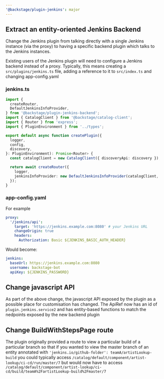 ```yaml
---
'@backstage/plugin-jenkins': major
---
```


## Extract an entity-oriented Jenkins Backend

Change the Jenkins plugin from talking directly with a single Jenkins instance (via the proxy) to having a specific
backend plugin which talks to the Jenkins instances.

Existing users of the Jenkins plugin will need to configure a Jenkins backend instead of a proxy.
Typically, this means creating a `src/plugins/jenkins.ts` file, adding a reference to it to `src/index.ts` and changing app-config.yaml

### jenkins.ts

```typescript
import {
  createRouter,
  DefaultJenkinsInfoProvider,
} from '@backstage/plugin-jenkins-backend';
import { CatalogClient } from '@backstage/catalog-client';
import { Router } from 'express';
import { PluginEnvironment } from '../types';

export default async function createPlugin({
  logger,
  config,
  discovery,
}: PluginEnvironment): Promise<Router> {
  const catalogClient = new CatalogClient({ discoveryApi: discovery });

  return await createRouter({
    logger,
    jenkinsInfoProvider: new DefaultJenkinsInfoProvider(catalogClient, config),
  });
}
```

### app-config.yaml

For example

```yaml
proxy:
  '/jenkins/api':
    target: 'https://jenkins.example.com:8080' # your Jenkins URL
    changeOrigin: true
    headers:
      Authorization: Basic ${JENKINS_BASIC_AUTH_HEADER}
```

Would become:

```yaml
jenkins:
  baseUrl: https://jenkins.example.com:8080
  username: backstage-bot
  apiKey: ${JENKINS_PASSWORD}
```

## Change javascript API

As part of the above change, the javascript API exposed by the plugin as a possible place for customisation has changed.
The ApiRef now has an id of `plugin.jenkins.service2` and has entity-based functions to match the nedpoints exposed by
the new backend plugin

## Change BuildWithStepsPage route

The plugin originally provided a route to view a particular build of a particular branch so that if you wanted to view
the master branch of an entity annotated with `'jenkins.io/github-folder': teamA/artistLookup-build` you could typically
access `/catalog/default/component/artist-lookup/ci-cd/run/master/7` but would now have to access
`/catalog/default/component/artist-lookup/ci-cd/build/teamA%2FartistLookup-build%2Fmaster/7`
